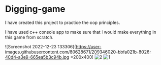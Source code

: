 # Digging-game
I have created this project to practice the oop principles.

I have used c++ console app to make sure that I would make everything in this game from scratch.

![Screenshot 2022-12-23 133306](https://user-images.githubusercontent.com/80628671/209346020-bbfa021b-8026-40d4-a3e9-665ea5b3c94b.jpg =200x400)
![2](https://user-images.githubusercontent.com/80628671/209336765-17e1e5aa-c551-43e6-a7df-166965865267.jpg)
![1](https://user-images.githubusercontent.com/80628671/209336782-d521b6a8-a40a-4f93-bda8-d36fce1e0e59.jpg)
